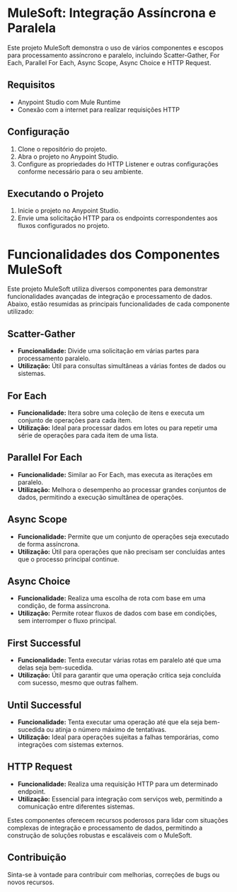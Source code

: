 # MuleSoft: Integração Assíncrona e Paralela

Este projeto MuleSoft demonstra o uso de vários componentes e escopos para processamento assíncrono e paralelo, incluindo Scatter-Gather, For Each, Parallel For Each, Async Scope, Async Choice e HTTP Request.

## Requisitos

- Anypoint Studio com Mule Runtime
- Conexão com a internet para realizar requisições HTTP

## Configuração

1. Clone o repositório do projeto.
2. Abra o projeto no Anypoint Studio.
3. Configure as propriedades do HTTP Listener e outras configurações conforme necessário para o seu ambiente.

## Executando o Projeto

1. Inicie o projeto no Anypoint Studio.
2. Envie uma solicitação HTTP para os endpoints correspondentes aos fluxos configurados no projeto.

# Funcionalidades dos Componentes MuleSoft

Este projeto MuleSoft utiliza diversos componentes para demonstrar funcionalidades avançadas de integração e processamento de dados. Abaixo, estão resumidas as principais funcionalidades de cada componente utilizado:

## Scatter-Gather
- **Funcionalidade:** Divide uma solicitação em várias partes para processamento paralelo.
- **Utilização:** Útil para consultas simultâneas a várias fontes de dados ou sistemas.

## For Each
- **Funcionalidade:** Itera sobre uma coleção de itens e executa um conjunto de operações para cada item.
- **Utilização:** Ideal para processar dados em lotes ou para repetir uma série de operações para cada item de uma lista.

## Parallel For Each
- **Funcionalidade:** Similar ao For Each, mas executa as iterações em paralelo.
- **Utilização:** Melhora o desempenho ao processar grandes conjuntos de dados, permitindo a execução simultânea de operações.

## Async Scope
- **Funcionalidade:** Permite que um conjunto de operações seja executado de forma assíncrona.
- **Utilização:** Útil para operações que não precisam ser concluídas antes que o processo principal continue.

## Async Choice
- **Funcionalidade:** Realiza uma escolha de rota com base em uma condição, de forma assíncrona.
- **Utilização:** Permite rotear fluxos de dados com base em condições, sem interromper o fluxo principal.

## First Successful
- **Funcionalidade:** Tenta executar várias rotas em paralelo até que uma delas seja bem-sucedida.
- **Utilização:** Útil para garantir que uma operação crítica seja concluída com sucesso, mesmo que outras falhem.

## Until Successful
- **Funcionalidade:** Tenta executar uma operação até que ela seja bem-sucedida ou atinja o número máximo de tentativas.
- **Utilização:** Ideal para operações sujeitas a falhas temporárias, como integrações com sistemas externos.

## HTTP Request
- **Funcionalidade:** Realiza uma requisição HTTP para um determinado endpoint.
- **Utilização:** Essencial para integração com serviços web, permitindo a comunicação entre diferentes sistemas.

Estes componentes oferecem recursos poderosos para lidar com situações complexas de integração e processamento de dados, permitindo a construção de soluções robustas e escaláveis com o MuleSoft.

## Contribuição

Sinta-se à vontade para contribuir com melhorias, correções de bugs ou novos recursos.
